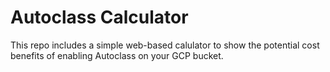 # Autoclass Calculator

This repo includes a simple web-based calulator to show the potential cost benefits of enabling Autoclass on your GCP bucket.

